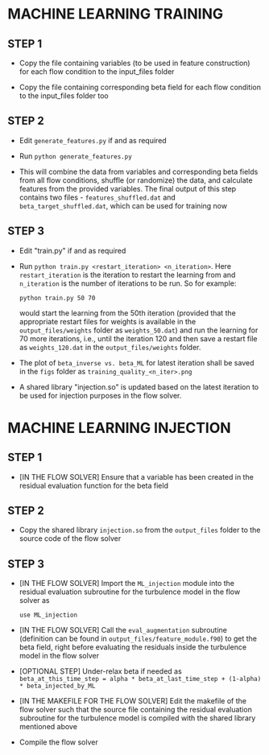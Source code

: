 # MACHINE LEARNING TRAINING

## STEP 1

- Copy the file containing variables (to be used in feature construction) for each flow condition to the input_files folder

- Copy the file containing corresponding beta field for each flow condition to the input_files folder too

## STEP 2

- Edit `generate_features.py` if and as required

- Run `python generate_features.py`

- This will combine the data from variables and corresponding beta fields from all flow conditions, shuffle (or randomize) the data, and calculate features from the
  provided variables. The final output of this step contains two files - `features_shuffled.dat` and `beta_target_shuffled.dat`, which can be used for training now

## STEP 3

- Edit "train.py" if and as required

- Run `python train.py <restart_iteration> <n_iteration>`. Here `restart_iteration` is the iteration to restart the learning from and `n_iteration` is the number of
  iterations to be run. So for example:
  ```
  python train.py 50 70
  ```
  would start the learning from the 50th iteration (provided that the appropriate restart files for weights is available in the `output_files/weights` folder as `weights_50.dat`)
  and run the learning for 70 more iterations, i.e., until the iteration 120 and then save a restart file as `weights_120.dat` in the `output_files/weights` folder.

- The plot of `beta_inverse vs. beta_ML` for latest iteration shall be saved in the `figs` folder as `training_quality_<n_iter>.png`

- A shared library "injection.so" is updated based on the latest iteration to be used for injection purposes in the flow solver.








# MACHINE LEARNING INJECTION

## STEP 1

- [IN THE FLOW SOLVER] Ensure that a variable has been created in the residual evaluation function for the beta field

## STEP 2

- Copy the shared library `injection.so` from the `output_files` folder to the source code of the flow solver

## STEP 3

- [IN THE FLOW SOLVER] Import the `ML_injection` module into the residual evaluation subroutine for the turbulence model in the flow solver as
  ```
  use ML_injection
  ```

- [IN THE FLOW SOLVER] Call the `eval_augmentation` subroutine (definition can be found in `output_files/feature_module.f90`) to get the beta field, right 
  before evaluating the residuals inside the turbulence model in the flow solver

- [OPTIONAL STEP] Under-relax beta if needed as `beta_at_this_time_step = alpha * beta_at_last_time_step + (1-alpha) * beta_injected_by_ML`

- [IN THE MAKEFILE FOR THE FLOW SOLVER] Edit the makefile of the flow solver such that the source file containing the residual evaluation subroutine for the 
  turbulence model is compiled with the shared library mentioned above

- Compile the flow solver
